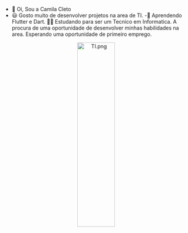 - 👋 Oi, Sou a Camila Cleto
- 😃 Gosto muito de desenvolver projetos na area de TI.
-🌱 Aprendendo Flutter e Dart.
🧑‍🎓 Estudando para ser um Tecnico em Informatica.
A procura de uma oportunidade de desenvolver minhas habilidades na area.
Esperando uma oportunidade de primeiro emprego.

<div align="center">
  <a href="https://github.com/camilacleto">
     <img
          src="https://hermes.digitalinnovation.one/articles/cover/3bb6516c-ec91-45d7-a06f-b3344f062f3b.png" alt="TI.png" width="45%" height="500 class=" d-inline-block="" align-text-top"="">
         </div>
